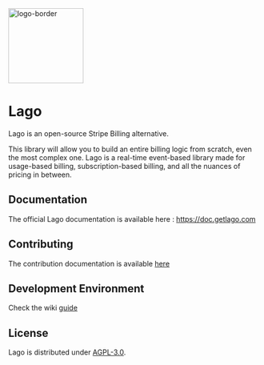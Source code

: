 
<img width="150" alt="logo-border" src="https://user-images.githubusercontent.com/4368535/171373585-2e44e228-9f84-4c35-aacf-9811af7359ea.png">

# Lago

Lago is an open-source Stripe Billing alternative.

This library will allow you to build an entire billing logic from scratch, even the most complex one. Lago is a real-time event-based library made for usage-based billing, subscription-based billing, and all the nuances of pricing in between.

## Documentation

The official Lago documentation is available here : https://doc.getlago.com

## Contributing

The contribution documentation is available [here](https://github.com/getlago/lago/blob/main/CONTRIBUTING.md)

## Development Environment

Check the wiki [guide](https://github.com/getlago/lago/wiki/Development-Environment)

## License

Lago is distributed under [AGPL-3.0](LICENSE).

